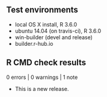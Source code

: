 ## Test environments
* local OS X install, R 3.6.0
* ubuntu 14.04 (on travis-ci), R 3.6.0
* win-builder (devel and release)
* builder.r-hub.io 

## R CMD check results

0 errors | 0 warnings | 1 note

* This is a new release.
